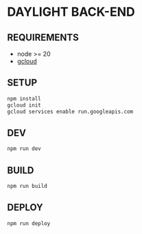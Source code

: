 # DAYLIGHT  BACK-END


## REQUIREMENTS
* node >= 20
* [gcloud](https://cloud.google.com/sdk/docs/install?hl=it#deb)

## SETUP
```bash
npm install
gcloud init
gcloud services enable run.googleapis.com
```

## DEV 
```bash
npm run dev
```

## BUILD
```bash
npm run build
```


## DEPLOY
```bash
npm run deploy
```